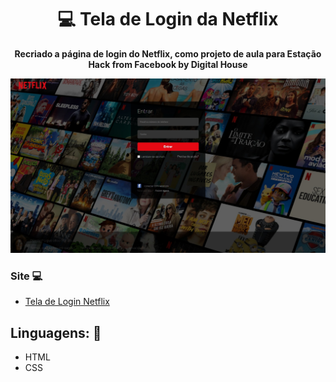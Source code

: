 <h1 align="center">💻 Tela de Login da Netflix</h1>
<p align="center">
  <strong>Recriado a página de login do Netflix, como projeto de aula para Estação Hack from Facebook by Digital House</strong>
</p>

<p align="center">
  <img src="img/home.jpeg" alt="">
</p>

### Site 💻

- [Tela de Login Netflix](https://netflix-projeto.netlify.app/)

## Linguagens: 🚀
- HTML
- CSS
